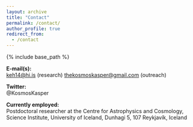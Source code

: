 ```yaml
---
layout: archive
title: "Contact"
permalink: /contact/
author_profile: true
redirect_from:
  - /contact
---
```


{% include base_path %}

**E-mail(s):**  
keh14@hi.is (research)
thekosmoskasper@gmail.com (outreach)

**Twitter:**  
@KosmosKasper

**Currently employed:**  
Postdoctoral researcher at the Centre for Astrophysics and Cosmology, Science Institute, University of Iceland, Dunhagi 5, 107 Reykjavík, Iceland
